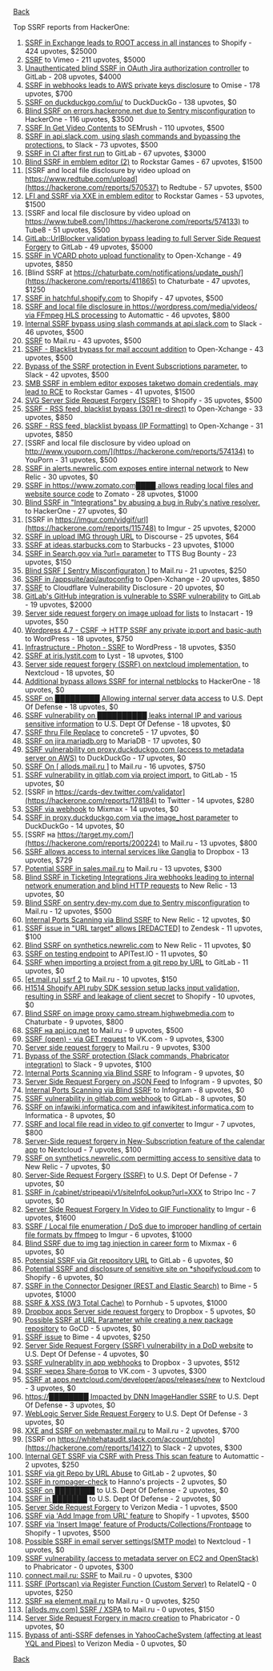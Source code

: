 [Back](../README.md)

Top SSRF reports from HackerOne:

1. [SSRF in Exchange leads to ROOT access in all instances](https://hackerone.com/reports/341876) to Shopify - 424 upvotes, $25000
2. [SSRF](https://hackerone.com/reports/549882) to Vimeo - 211 upvotes, $5000
3. [Unauthenticated blind SSRF in OAuth Jira authorization controller](https://hackerone.com/reports/398799) to GitLab - 208 upvotes, $4000
4. [SSRF in webhooks leads to AWS private keys disclosure](https://hackerone.com/reports/508459) to Omise - 178 upvotes, $700
5. [SSRF on duckduckgo.com/iu/](https://hackerone.com/reports/398641) to DuckDuckGo - 138 upvotes, $0
6. [Blind SSRF on errors.hackerone.net due to Sentry misconfiguration](https://hackerone.com/reports/374737) to HackerOne - 116 upvotes, $3500
7. [SSRF In Get Video Contents](https://hackerone.com/reports/643622) to SEMrush - 110 upvotes, $500
8. [SSRF in api.slack.com, using slash commands and bypassing the protections.](https://hackerone.com/reports/381129) to Slack - 73 upvotes, $500
9. [SSRF in CI after first run](https://hackerone.com/reports/369451) to GitLab - 67 upvotes, $3000
10. [Blind SSRF in emblem editor (2)](https://hackerone.com/reports/265050) to Rockstar Games - 67 upvotes, $1500
11. [SSRF and local file disclosure by video upload on https://www.redtube.com/upload](https://hackerone.com/reports/570537) to Redtube - 57 upvotes, $500
12. [LFI and SSRF via XXE in emblem editor](https://hackerone.com/reports/347139) to Rockstar Games - 53 upvotes, $1500
13. [SSRF and local file disclosure by video upload on https://www.tube8.com/](https://hackerone.com/reports/574133) to Tube8 - 51 upvotes, $500
14. [GitLab::UrlBlocker validation bypass leading to full Server Side Request Forgery](https://hackerone.com/reports/541169) to GitLab - 49 upvotes, $5000
15. [SSRF in VCARD photo upload functionality](https://hackerone.com/reports/296045) to Open-Xchange - 49 upvotes, $850
16. [Blind SSRF at https://chaturbate.com/notifications/update_push/](https://hackerone.com/reports/411865) to Chaturbate - 47 upvotes, $1250
17. [SSRF in hatchful.shopify.com](https://hackerone.com/reports/409701) to Shopify - 47 upvotes, $500
18. [SSRF and local file disclosure in https://wordpress.com/media/videos/ via FFmpeg HLS processing](https://hackerone.com/reports/237381) to Automattic - 46 upvotes, $800
19. [Internal SSRF bypass using slash commands at api.slack.com](https://hackerone.com/reports/356765) to Slack - 46 upvotes, $500
20. [SSRF](https://hackerone.com/reports/522203) to Mail.ru - 43 upvotes, $500
21. [SSRF - Blacklist bypass for mail account addition](https://hackerone.com/reports/303378) to Open-Xchange - 43 upvotes, $500
22. [Bypass of the SSRF protection in Event Subscriptions parameter.](https://hackerone.com/reports/386292) to Slack - 42 upvotes, $500
23. [SMB SSRF in emblem editor exposes taketwo domain credentials, may lead to RCE](https://hackerone.com/reports/288353) to Rockstar Games - 41 upvotes, $1500
24. [SVG Server Side Request Forgery (SSRF)](https://hackerone.com/reports/223203) to Shopify - 35 upvotes, $500
25. [SSRF - RSS feed, blacklist bypass (301 re-direct)](https://hackerone.com/reports/299135) to Open-Xchange - 33 upvotes, $850
26. [SSRF - RSS feed, blacklist bypass (IP Formatting)](https://hackerone.com/reports/299130) to Open-Xchange - 31 upvotes, $850
27. [SSRF and local file disclosure by video upload on http://www.youporn.com/](https://hackerone.com/reports/574134) to YouPorn - 31 upvotes, $500
28. [SSRF in alerts.newrelic.com exposes entire internal network](https://hackerone.com/reports/198690) to New Relic - 30 upvotes, $0
29. [SSRF in https://www.zomato.com████ allows reading local files and website source code](https://hackerone.com/reports/271224) to Zomato - 28 upvotes, $1000
30. [Blind SSRF in "Integrations" by abusing a bug in Ruby's native resolver.](https://hackerone.com/reports/287245) to HackerOne - 27 upvotes, $0
31. [SSRF in https://imgur.com/vidgif/url](https://hackerone.com/reports/115748) to Imgur - 25 upvotes, $2000
32. [SSRF in upload IMG through URL](https://hackerone.com/reports/228377) to Discourse - 25 upvotes, $64
33. [SSRF at ideas.starbucks.com](https://hackerone.com/reports/500468) to Starbucks - 23 upvotes, $1000
34. [SSRF in Search.gov via ?url= parameter](https://hackerone.com/reports/514224) to TTS Bug Bounty - 23 upvotes, $150
35. [Blind SSRF [ Sentry Misconfiguraton ]](https://hackerone.com/reports/587012) to Mail.ru - 21 upvotes, $250
36. [SSRF in /appsuite/api/autoconfig](https://hackerone.com/reports/293847) to Open-Xchange - 20 upvotes, $850
37. [SSRF](https://hackerone.com/reports/253558) to Cloudflare Vulnerability Disclosure - 20 upvotes, $0
38. [GitLab's GitHub integration is vulnerable to SSRF vulnerability](https://hackerone.com/reports/446593) to GitLab - 19 upvotes, $2000
39. [Server side request forgery on image upload for lists](https://hackerone.com/reports/158016) to Instacart - 19 upvotes, $50
40. [Wordpress 4.7 - CSRF -&gt; HTTP SSRF any private ip:port and basic-auth](https://hackerone.com/reports/187520) to WordPress - 18 upvotes, $750
41. [Infrastructure - Photon - SSRF](https://hackerone.com/reports/204513) to WordPress - 18 upvotes, $350
42. [SSRF at iris.lystit.com](https://hackerone.com/reports/206894) to Lyst - 18 upvotes, $100
43. [Server side request forgery (SSRF) on nextcloud implementation.](https://hackerone.com/reports/145524) to Nextcloud - 18 upvotes, $0
44. [Additional bypass allows SSRF for internal netblocks](https://hackerone.com/reports/288950) to HackerOne - 18 upvotes, $0
45. [SSRF on █████████ Allowing internal server data access](https://hackerone.com/reports/326040) to U.S. Dept Of Defense - 18 upvotes, $0
46. [SSRF vulnerability on ██████████ leaks internal IP and various sensitive information](https://hackerone.com/reports/310036) to U.S. Dept Of Defense - 18 upvotes, $0
47. [SSRF thru File Replace](https://hackerone.com/reports/243865) to concrete5 - 17 upvotes, $0
48. [SSRF on jira.mariadb.org](https://hackerone.com/reports/397402) to MariaDB - 17 upvotes, $0
49. [SSRF vulnerability on proxy.duckduckgo.com (access to metadata server on AWS)](https://hackerone.com/reports/395521) to DuckDuckGo - 17 upvotes, $0
50. [SSRF On [ allods.mail.ru ]](https://hackerone.com/reports/602498) to Mail.ru - 16 upvotes, $750
51. [SSRF vulnerability in gitlab.com via project import.](https://hackerone.com/reports/215105) to GitLab - 15 upvotes, $0
52. [SSRF in https://cards-dev.twitter.com/validator](https://hackerone.com/reports/178184) to Twitter - 14 upvotes, $280
53. [SSRF via webhook](https://hackerone.com/reports/243277) to Mixmax - 14 upvotes, $0
54. [SSRF in proxy.duckduckgo.com via the image_host parameter](https://hackerone.com/reports/358119) to DuckDuckGo - 14 upvotes, $0
55. [SSRF на https://target.my.com/](https://hackerone.com/reports/200224) to Mail.ru - 13 upvotes, $800
56. [SSRF allows access to internal services like Ganglia](https://hackerone.com/reports/151086) to Dropbox - 13 upvotes, $729
57. [Potential SSRF in sales.mail.ru](https://hackerone.com/reports/97395) to Mail.ru - 13 upvotes, $300
58. [Blind SSRF in Ticketing Integrations Jira webhooks leading to internal network enumeration and blind HTTP requests](https://hackerone.com/reports/344032) to New Relic - 13 upvotes, $0
59. [Blind SSRF on sentry.dev-my.com due to Sentry misconfiguration](https://hackerone.com/reports/686363) to Mail.ru - 12 upvotes, $500
60. [Internal Ports Scanning via Blind SSRF](https://hackerone.com/reports/263169) to New Relic - 12 upvotes, $0
61. [SSRF issue in "URL target" allows [REDACTED]](https://hackerone.com/reports/58897) to Zendesk - 11 upvotes, $100
62. [Blind SSRF on synthetics.newrelic.com](https://hackerone.com/reports/141304) to New Relic - 11 upvotes, $0
63. [SSRF on testing endpoint](https://hackerone.com/reports/128685) to APITest.IO - 11 upvotes, $0
64. [SSRF when importing a project from a git repo by URL](https://hackerone.com/reports/135937) to GitLab - 11 upvotes, $0
65. [[et.mail.ru] ssrf 2](https://hackerone.com/reports/258237) to Mail.ru - 10 upvotes, $150
66. [H1514 Shopify API ruby SDK session setup lacks input validation, resulting in SSRF and leakage of client secret](https://hackerone.com/reports/423437) to Shopify - 10 upvotes, $0
67. [Blind SSRF on image proxy camo.stream.highwebmedia.com](https://hackerone.com/reports/385178) to Chaturbate - 9 upvotes, $800
68. [SSRF на api.icq.net](https://hackerone.com/reports/432277) to Mail.ru - 9 upvotes, $500
69. [SSRF (open) - via GET request](https://hackerone.com/reports/180527) to VK.com - 9 upvotes, $300
70. [Server side request forgery](https://hackerone.com/reports/427227) to Mail.ru - 9 upvotes, $300
71. [Bypass of the SSRF protection (Slack commands, Phabricator integration)](https://hackerone.com/reports/61312) to Slack - 9 upvotes, $100
72. [Internal Ports Scanning via Blind SSRF](https://hackerone.com/reports/281950) to Infogram - 9 upvotes, $0
73. [Server Side Request Forgery on JSON Feed](https://hackerone.com/reports/280511) to Infogram - 9 upvotes, $0
74. [Internal Ports Scanning via Blind SSRF](https://hackerone.com/reports/287496) to Infogram - 8 upvotes, $0
75. [SSRF vulnerability in gitlab.com webhook](https://hackerone.com/reports/301924) to GitLab - 8 upvotes, $0
76. [SSRF on infawiki.informatica.com and infawikitest.informatica.com](https://hackerone.com/reports/327480) to Informatica - 8 upvotes, $0
77. [SSRF and local file read in video to gif converter](https://hackerone.com/reports/115857) to Imgur - 7 upvotes, $800
78. [Server-Side request forgery in New-Subscription feature of the calendar app](https://hackerone.com/reports/427835) to Nextcloud - 7 upvotes, $100
79. [SSRF on synthetics.newrelic.com permitting access to sensitive data](https://hackerone.com/reports/141682) to New Relic - 7 upvotes, $0
80. [Server-Side Request Forgery (SSRF)](https://hackerone.com/reports/382048) to U.S. Dept Of Defense - 7 upvotes, $0
81. [SSRF in /cabinet/stripeapi/v1/siteInfoLookup?url=XXX](https://hackerone.com/reports/738553) to Stripo Inc - 7 upvotes, $0
82. [Server Side Request Forgery In Video to GIF Functionality](https://hackerone.com/reports/91816) to Imgur - 6 upvotes, $1600
83. [SSRF / Local file enumeration / DoS due to improper handling of certain file formats by ffmpeg](https://hackerone.com/reports/115978) to Imgur - 6 upvotes, $1000
84. [Blind SSRF due to img tag injection in career form](https://hackerone.com/reports/236301) to Mixmax - 6 upvotes, $0
85. [Potensial SSRF via Git repository URL](https://hackerone.com/reports/359288) to GitLab - 6 upvotes, $0
86. [Potential SSRF and disclosure of sensitive site on *shopifycloud.com](https://hackerone.com/reports/382612) to Shopify - 6 upvotes, $0
87. [SSRF in the Connector Designer (REST and Elastic Search)](https://hackerone.com/reports/112156) to Bime - 5 upvotes, $1000
88. [SSRF &amp; XSS (W3 Total Cache)](https://hackerone.com/reports/138721) to Pornhub - 5 upvotes, $1000
89. [Dropbox apps Server side request forgery](https://hackerone.com/reports/137229) to Dropbox - 5 upvotes, $0
90. [Possible SSRF at URL Parameter while creating a new package repository](https://hackerone.com/reports/151680) to GoCD - 5 upvotes, $0
91. [SSRF issue](https://hackerone.com/reports/120219) to Bime - 4 upvotes, $250
92. [Server Side Request Forgery (SSRF) vulnerability in a DoD website](https://hackerone.com/reports/189648) to U.S. Dept Of Defense - 4 upvotes, $0
93. [SSRF vulnerablity in app webhooks](https://hackerone.com/reports/56828) to Dropbox - 3 upvotes, $512
94. [SSRF через Share-ботов](https://hackerone.com/reports/197365) to VK.com - 3 upvotes, $300
95. [SSRF at apps.nextcloud.com/developer/apps/releases/new](https://hackerone.com/reports/213358) to Nextcloud - 3 upvotes, $0
96. [https://████████ Impacted by DNN ImageHandler SSRF](https://hackerone.com/reports/482634) to U.S. Dept Of Defense - 3 upvotes, $0
97. [WebLogic Server Side Request Forgery](https://hackerone.com/reports/300513) to U.S. Dept Of Defense - 3 upvotes, $0
98. [XXE and SSRF on webmaster.mail.ru](https://hackerone.com/reports/12583) to Mail.ru - 2 upvotes, $700
99. [SSRF on https://whitehataudit.slack.com/account/photo](https://hackerone.com/reports/14127) to Slack - 2 upvotes, $300
100. [Internal GET SSRF via CSRF with Press This scan feature](https://hackerone.com/reports/110801) to Automattic - 2 upvotes, $250
101. [SSRF via git Repo by URL Abuse](https://hackerone.com/reports/191216) to GitLab - 2 upvotes, $0
102. [SSRF in rompager-check](https://hackerone.com/reports/374818) to Hanno's projects - 2 upvotes, $0
103. [SSRF on ████████](https://hackerone.com/reports/406387) to U.S. Dept Of Defense - 2 upvotes, $0
104. [SSRF in ███████](https://hackerone.com/reports/207477) to U.S. Dept Of Defense - 2 upvotes, $0
105. [Server Side Request Forgery](https://hackerone.com/reports/4461) to Verizon Media - 1 upvotes, $500
106. [SSRF via 'Add Image from URL' feature](https://hackerone.com/reports/67377) to Shopify - 1 upvotes, $500
107. [SSRF via 'Insert Image' feature of Products/Collections/Frontpage](https://hackerone.com/reports/67389) to Shopify - 1 upvotes, $500
108. [Possible SSRF in email server settings(SMTP mode)](https://hackerone.com/reports/222667) to Nextcloud - 1 upvotes, $0
109. [SSRF vulnerability (access to metadata server on EC2 and OpenStack)](https://hackerone.com/reports/53088) to Phabricator - 0 upvotes, $300
110. [connect.mail.ru: SSRF](https://hackerone.com/reports/14033) to Mail.ru - 0 upvotes, $300
111. [SSRF (Portscan) via Register Function (Custom Server)](https://hackerone.com/reports/16571) to RelateIQ - 0 upvotes, $250
112. [SSRF на element.mail.ru](https://hackerone.com/reports/117158) to Mail.ru - 0 upvotes, $250
113. [[allods.my.com] SSRF / XSPA](https://hackerone.com/reports/111950) to Mail.ru - 0 upvotes, $150
114. [Server Side Request Forgery in macro creation](https://hackerone.com/reports/50537) to Phabricator - 0 upvotes, $0
115. [Bypass of anti-SSRF defenses in YahooCacheSystem (affecting at least YQL and Pipes)](https://hackerone.com/reports/1066) to Verizon Media - 0 upvotes, $0


[Back](../README.md)